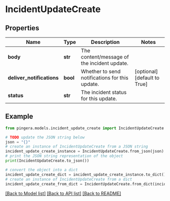 # IncidentUpdateCreate


## Properties

Name | Type | Description | Notes
------------ | ------------- | ------------- | -------------
**body** | **str** | The content/message of the incident update. | 
**deliver_notifications** | **bool** | Whether to send notifications for this update. | [optional] [default to True]
**status** | **str** | The incident status for this update. | 

## Example

```python
from pingera.models.incident_update_create import IncidentUpdateCreate

# TODO update the JSON string below
json = "{}"
# create an instance of IncidentUpdateCreate from a JSON string
incident_update_create_instance = IncidentUpdateCreate.from_json(json)
# print the JSON string representation of the object
print(IncidentUpdateCreate.to_json())

# convert the object into a dict
incident_update_create_dict = incident_update_create_instance.to_dict()
# create an instance of IncidentUpdateCreate from a dict
incident_update_create_from_dict = IncidentUpdateCreate.from_dict(incident_update_create_dict)
```
[[Back to Model list]](../README.md#documentation-for-models) [[Back to API list]](../README.md#documentation-for-api-endpoints) [[Back to README]](../README.md)


